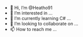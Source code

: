 - 👋 Hi, I’m @Heatho91
- 👀 I’m interested in ...
- 🌱 I’m currently learning C# ...
- 💞️ I’m looking to collaborate on ...
- 📫 How to reach me ...

<!---
Heatho91/Heatho91 is a ✨ special ✨ repository because its `README.md` (this file) appears on your GitHub profile.
You can click the Preview link to take a look at your changes.
--->

